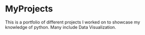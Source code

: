 # MyProjects

This is a portfolio of different projects I worked on to showcase my knowledge of python. Many include Data Visualization.
